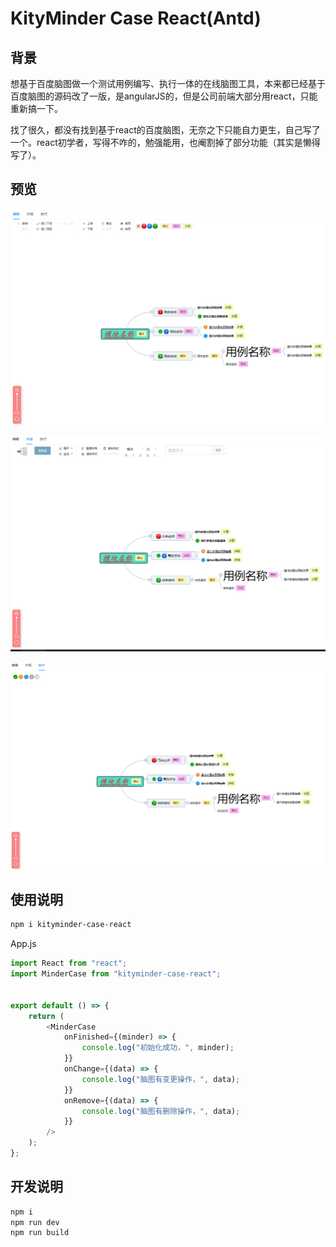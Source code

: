 KityMinder Case React(Antd)
==========

## 背景
想基于百度脑图做一个测试用例编写、执行一体的在线脑图工具，本来都已经基于百度脑图的源码改了一版，是angularJS的，但是公司前端大部分用react，只能重新搞一下。

找了很久，都没有找到基于react的百度脑图，无奈之下只能自力更生，自己写了一个。react初学者，写得不咋的，勉强能用，也阉割掉了部分功能（其实是懒得写了）。

## 预览
[![](https://github.com/liangalien/kityminder-case-react/blob/3fa74142c64c9cd1cf47e82ce855686f4f75a856/src/images/s1.png)](https://github.com/liangalien/kityminder-case-react/blob/3fa74142c64c9cd1cf47e82ce855686f4f75a856/src/images/s1.png)

[![](https://github.com/liangalien/kityminder-case-react/blob/3fa74142c64c9cd1cf47e82ce855686f4f75a856/src/images/s2.png)](https://github.com/liangalien/kityminder-case-react/blob/3fa74142c64c9cd1cf47e82ce855686f4f75a856/src/images/s2.png)

[![](https://github.com/liangalien/kityminder-case-react/blob/3fa74142c64c9cd1cf47e82ce855686f4f75a856/src/images/s3.png)](https://github.com/liangalien/kityminder-case-react/blob/3fa74142c64c9cd1cf47e82ce855686f4f75a856/src/images/s3.png)


## 使用说明
```bash
npm i kityminder-case-react
```

App.js
```javascript
import React from "react";
import MinderCase from "kityminder-case-react";


export default () => {
    return (
        <MinderCase
            onFinished={(minder) => {
                console.log("初始化成功，", minder);
            }}
            onChange={(data) => {
                console.log("脑图有变更操作，", data);
            }}
            onRemove={(data) => {
                console.log("脑图有删除操作，", data);
            }}
        />
    );
};

```

## 开发说明
```bash
npm i
npm run dev
npm run build
```
